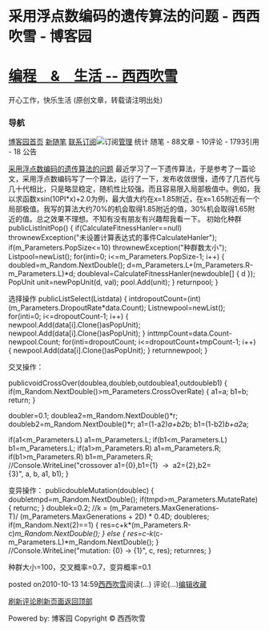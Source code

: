 
# 采用浮点数编码的遗传算法的问题 - 西西吹雪 - 博客园
# [编程　&　生活      --       西西吹雪](https://www.cnblogs.com/watsonyin/)
开心工作，快乐生活  (原创文章，转载请注明出处)

### 导航
[博客园](https://www.cnblogs.com/)[首页](https://www.cnblogs.com/watsonyin/)
[新随笔](https://i.cnblogs.com/EditPosts.aspx?opt=1)
[联系](https://msg.cnblogs.com/send/%E8%A5%BF%E8%A5%BF%E5%90%B9%E9%9B%AA)[订阅](https://www.cnblogs.com/watsonyin/rss)![订阅](//www.cnblogs.com/images/xml.gif)[管理](https://i.cnblogs.com/)
统计
随笔 -		88文章 -		10评论 -		1793引用 -		18
公告

[采用浮点数编码的遗传算法的问题](https://www.cnblogs.com/watsonyin/archive/2010/10/13/1850118.html)
最近学习了一下遗传算法，于是参考了一篇论文，采用浮点数编码写了一个算法，运行了一下，发布收敛很慢，遗传了几百代与几十代相比，只是略显稳定，随机性比较强。而且容易限入局部极值中。例如，我以求函数xsin(10PI*x)+2.0为例，最大值大约在x=1.85附近，在x=1.65附近有一个局部极值。我写的算法大约70%的机会取得1.85附近的值，30%机会取得1.65附近的值。总之效果不理想。不知有没有朋友有兴趣帮我看一下。
初始化种群
publicList<PopUnit>InitPop()
{
if(CalculateFitnessHanler==null)
thrownewException("未设置计算表达式的事件CalculateHanler");
if(m_Parameters.PopSize<=10)
thrownewException("种群数太小");
List<PopUnit>pool=newList<PopUnit>();
for(inti=0; i<=m_Parameters.PopSize-1; i++)
{
doubled=m_Random.NextDouble();
d=m_Parameters.L+(m_Parameters.R-m_Parameters.L)*d;
doubleval=CalculateFitnessHanler(newdouble[] { d });
PopUnit unit=newPopUnit(d, val);
pool.Add(unit);
}
returnpool;
}


选择操作
publicList<PopUnit>Select(List<PopUnit>data)
{
intdropoutCount=(int)(m_Parameters.DropoutRate*data.Count);
List<PopUnit>newpool=newList<PopUnit>();
for(inti=0; i<=dropoutCount-1; i++)
{
newpool.Add(data[i].Clone()asPopUnit);
newpool.Add(data[i].Clone()asPopUnit);
}
inttmpCount=data.Count-newpool.Count;
for(inti=dropoutCount; i<=dropoutCount+tmpCount-1; i++)
{
newpool.Add(data[i].Clone()asPopUnit);
}
returnnewpool;
}

交叉操作：

publicvoidCrossOver(doublea,doubleb,outdoublea1,outdoubleb1)
{
if(m_Random.NextDouble()>m_Parameters.CrossOverRate)
{
a1=a;
b1=b;
return;
}

doubler=0.1;
doublea2=m_Random.NextDouble()*r;
doubleb2=m_Random.NextDouble()*r;
a1=(1-a2)*a+b2*b;
b1=(1-b2)*b+a2*a;

if(a1<m_Parameters.L)
a1=m_Parameters.L;
if(b1<m_Parameters.L)
b1=m_Parameters.L;
if(a1>m_Parameters.R)
a1=m_Parameters.R;
if(b1>m_Parameters.R)
b1=m_Parameters.R;
//Console.WriteLine("crossover a1={0},b1={1}  ->  a2={2},b2={3}", a, b, a1, b1);
}


变异操作：
publicdoubleMutation(doublec)
{
doubletmpd=m_Random.NextDouble();
if(tmpd>m_Parameters.MutateRate)
{
returnc;
}
doublek=0.2;
//k = (m_Parameters.MaxGenerations-T)/ (m_Parameters.MaxGenerations + 2D) * 0.4D;
doubleres;
if(m_Random.Next(2)==1)
{
res=c+k*(m_Parameters.R-c)*m_Random.NextDouble();
}
else
{
res=c-k*(c-m_Parameters.L)*m_Random.NextDouble();
}
//Console.WriteLine("mutation: {0} -> {1}", c, res);
returnres;
}


种群大小=100，交叉概率=0.7，变异概率=0.1





posted on2010-10-13 14:59[西西吹雪](https://www.cnblogs.com/watsonyin/)阅读(...) 评论(...)[编辑](https://i.cnblogs.com/EditPosts.aspx?postid=1850118)[收藏](#)


[刷新评论](javascript:void(0);)[刷新页面](#)[返回顶部](#top)






Powered by:
博客园
Copyright © 西西吹雪
